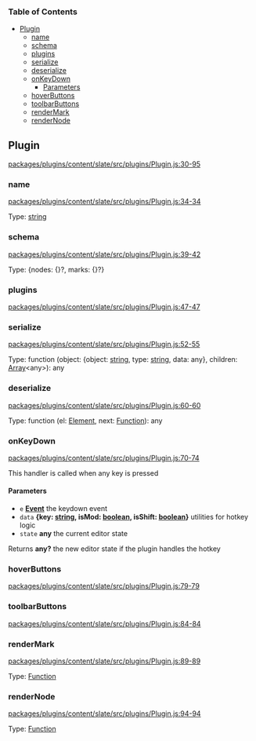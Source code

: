 <!-- Generated by documentation.js. Update this documentation by updating the source code. -->

### Table of Contents

-   [Plugin][1]
    -   [name][2]
    -   [schema][3]
    -   [plugins][4]
    -   [serialize][5]
    -   [deserialize][6]
    -   [onKeyDown][7]
        -   [Parameters][8]
    -   [hoverButtons][9]
    -   [toolbarButtons][10]
    -   [renderMark][11]
    -   [renderNode][12]

## Plugin

[packages/plugins/content/slate/src/plugins/Plugin.js:30-95][13]

### name

[packages/plugins/content/slate/src/plugins/Plugin.js:34-34][14]

Type: [string][15]

### schema

[packages/plugins/content/slate/src/plugins/Plugin.js:39-42][16]

Type: {nodes: {}?, marks: {}?}

### plugins

[packages/plugins/content/slate/src/plugins/Plugin.js:47-47][17]

### serialize

[packages/plugins/content/slate/src/plugins/Plugin.js:52-55][18]

Type: function (object: {object: [string][15], type: [string][15], data: any}, children: [Array][19]&lt;any>): any

### deserialize

[packages/plugins/content/slate/src/plugins/Plugin.js:60-60][20]

Type: function (el: [Element][21], next: [Function][22]): any

### onKeyDown

[packages/plugins/content/slate/src/plugins/Plugin.js:70-74][23]

This handler is called when any key is pressed

#### Parameters

-   `e` **[Event][24]** the keydown event
-   `data` **{key: [string][15], isMod: [boolean][25], isShift: [boolean][25]}** utilities for hotkey logic
-   `state` **any** the current editor state

Returns **any?** the new editor state if the plugin handles the hotkey

### hoverButtons

[packages/plugins/content/slate/src/plugins/Plugin.js:79-79][26]

### toolbarButtons

[packages/plugins/content/slate/src/plugins/Plugin.js:84-84][27]

### renderMark

[packages/plugins/content/slate/src/plugins/Plugin.js:89-89][28]

Type: [Function][22]

### renderNode

[packages/plugins/content/slate/src/plugins/Plugin.js:94-94][29]

Type: [Function][22]

[1]: #plugin

[2]: #name

[3]: #schema

[4]: #plugins

[5]: #serialize

[6]: #deserialize

[7]: #onkeydown

[8]: #parameters

[9]: #hoverbuttons

[10]: #toolbarbuttons

[11]: #rendermark

[12]: #rendernode

[13]: https://github.com/PeterKottas/editor/blob/4a49bb2988c1bbca4f754740869ea653b6c46571/packages/plugins/content/slate/src/plugins/Plugin.js#L30-L95 "Source code on GitHub"

[14]: https://github.com/PeterKottas/editor/blob/4a49bb2988c1bbca4f754740869ea653b6c46571/packages/plugins/content/slate/src/plugins/Plugin.js#L34-L34 "Source code on GitHub"

[15]: https://developer.mozilla.org/docs/Web/JavaScript/Reference/Global_Objects/String

[16]: https://github.com/PeterKottas/editor/blob/4a49bb2988c1bbca4f754740869ea653b6c46571/packages/plugins/content/slate/src/plugins/Plugin.js#L39-L42 "Source code on GitHub"

[17]: https://github.com/PeterKottas/editor/blob/4a49bb2988c1bbca4f754740869ea653b6c46571/packages/plugins/content/slate/src/plugins/Plugin.js#L47-L47 "Source code on GitHub"

[18]: https://github.com/PeterKottas/editor/blob/4a49bb2988c1bbca4f754740869ea653b6c46571/packages/plugins/content/slate/src/plugins/Plugin.js#L52-L55 "Source code on GitHub"

[19]: https://developer.mozilla.org/docs/Web/JavaScript/Reference/Global_Objects/Array

[20]: https://github.com/PeterKottas/editor/blob/4a49bb2988c1bbca4f754740869ea653b6c46571/packages/plugins/content/slate/src/plugins/Plugin.js#L60-L60 "Source code on GitHub"

[21]: https://developer.mozilla.org/docs/Web/API/Element

[22]: https://developer.mozilla.org/docs/Web/JavaScript/Reference/Statements/function

[23]: https://github.com/PeterKottas/editor/blob/4a49bb2988c1bbca4f754740869ea653b6c46571/packages/plugins/content/slate/src/plugins/Plugin.js#L70-L74 "Source code on GitHub"

[24]: https://developer.mozilla.org/docs/Web/API/Event

[25]: https://developer.mozilla.org/docs/Web/JavaScript/Reference/Global_Objects/Boolean

[26]: https://github.com/PeterKottas/editor/blob/4a49bb2988c1bbca4f754740869ea653b6c46571/packages/plugins/content/slate/src/plugins/Plugin.js#L79-L79 "Source code on GitHub"

[27]: https://github.com/PeterKottas/editor/blob/4a49bb2988c1bbca4f754740869ea653b6c46571/packages/plugins/content/slate/src/plugins/Plugin.js#L84-L84 "Source code on GitHub"

[28]: https://github.com/PeterKottas/editor/blob/4a49bb2988c1bbca4f754740869ea653b6c46571/packages/plugins/content/slate/src/plugins/Plugin.js#L89-L89 "Source code on GitHub"

[29]: https://github.com/PeterKottas/editor/blob/4a49bb2988c1bbca4f754740869ea653b6c46571/packages/plugins/content/slate/src/plugins/Plugin.js#L94-L94 "Source code on GitHub"
